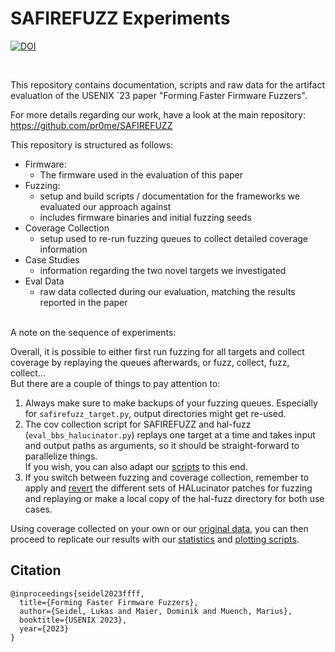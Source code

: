 # SAFIREFUZZ Experiments
[![DOI](https://zenodo.org/badge/653182569.svg)](https://zenodo.org/badge/latestdoi/653182569)

<br />

This repository contains documentation, scripts and raw data for the artifact evaluation of the USENIX `23 paper 
"Forming Faster Firmware Fuzzers".

For more details regarding our work, have a look at the main repository:  
https://github.com/pr0me/SAFIREFUZZ

This repository is structured as follows:
- Firmware: 
    - The firmware used in the evaluation of this paper
- Fuzzing: 
    - setup and build scripts / documentation for the frameworks we evaluated our approach against
    - includes firmware binaries and initial fuzzing seeds
- Coverage Collection
    - setup used to re-run fuzzing queues to collect detailed coverage information
- Case Studies
    -  information regarding the two novel targets we investigated
- Eval Data
    - raw data collected during our evaluation, matching the results reported in the paper

<br />
A note on the sequence of experiments:  

Overall, it is possible to either first run fuzzing for all targets and collect coverage by replaying the queues afterwards, or fuzz, collect, fuzz, collect...  
But there are a couple of things to pay attention to:
1. Always make sure to make backups of your fuzzing queues. 
Especially for `safirefuzz_target.py`, output directories might get re-used.
2. The cov collection script for SAFIREFUZZ and hal-fuzz (`eval_bbs_halucinator.py`) replays one target at a time and takes input and output paths as arguments, so it should be straight-forward to parallelize things.   
If you wish, you can also adapt our [scripts](02_coverage_collection/replay_scripts) to this end.
3. If you switch between fuzzing and coverage collection, remember to apply and [revert](https://github.com/pr0me/safirefuzz-experiments/blob/d85d406597842b7fdebe427e82f781e7d366046b/01_fuzzing/README.md?plain=1#L55) the different sets of HALucinator patches for fuzzing and replaying or make a local copy of the hal-fuzz directory for both use cases.

Using coverage collected on your own or our [original data](04_eval_data/coverage/bb_mann_whitney.ipynb), you can then proceed to replicate our results with our [statistics]() and [plotting scripts](04_eval_data/coverage/gen_fig3.ipynb).



## Citation
```
@inproceedings{seidel2023ffff,
  title={Forming Faster Firmware Fuzzers},
  author={Seidel, Lukas and Maier, Dominik and Muench, Marius},
  booktitle={USENIX 2023},
  year={2023}
}
```
